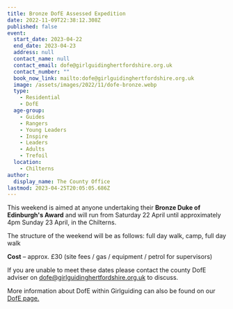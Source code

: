 ```yaml
---
title: Bronze DofE Assessed Expedition
date: 2022-11-09T22:38:12.308Z
published: false
event:
  start_date: 2023-04-22
  end_date: 2023-04-23
  address: null
  contact_name: null
  contact_email: dofe@girlguidinghertfordshire.org.uk
  contact_number: ""
  book_now_link: mailto:dofe@girlguidinghertfordshire.org.uk
  image: /assets/images/2022/11/dofe-bronze.webp
  type:
    - Residential
    - DofE
  age-group:
    - Guides
    - Rangers
    - Young Leaders
    - Inspire
    - Leaders
    - Adults
    - Trefoil
  location:
    - Chilterns
author:
  display_name: The County Office
lastmod: 2023-04-25T20:05:05.686Z
---
```

This weekend is aimed at anyone undertaking their **Bronze Duke of Edinburgh's Award** and will run from Saturday 22 April until approximately 4pm Sunday 23 April, in the Chilterns.

The structure of the weekend will be as follows: full day walk, camp, full day walk

**Cost** – approx. £30 (site fees / gas / equipment / petrol for supervisors)

If you are unable to meet these dates please contact the county DofE adviser on <dofe@girlguidinghertfordshire.org.uk> to discuss.

More information about DofE within Girlguiding can also be found on our [DofE page.](/youth-opportunities/dofe/)
